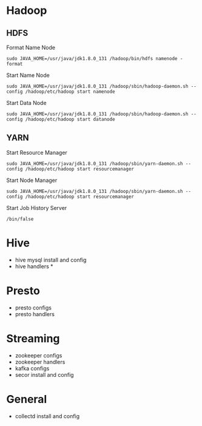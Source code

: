 # Hadoop

## HDFS
Format Name Node

```sudo JAVA_HOME=/usr/java/jdk1.8.0_131 /hadoop/bin/hdfs namenode -format```

Start Name Node

```sudo JAVA_HOME=/usr/java/jdk1.8.0_131 /hadoop/sbin/hadoop-daemon.sh --config /hadoop/etc/hadoop start namenode```

Start Data Node

```sudo JAVA_HOME=/usr/java/jdk1.8.0_131 /hadoop/sbin/hadoop-daemon.sh --config /hadoop/etc/hadoop start datanode```

## YARN
Start Resource Manager

```sudo JAVA_HOME=/usr/java/jdk1.8.0_131 /hadoop/sbin/yarn-daemon.sh --config /hadoop/etc/hadoop start resourcemanager```

Start Node Manager

```sudo JAVA_HOME=/usr/java/jdk1.8.0_131 /hadoop/sbin/yarn-daemon.sh --config /hadoop/etc/hadoop start resourcemanager```

Start Job History Server

``` /bin/false ```

# Hive
* hive mysql install and config
* hive handlers
  * 

# Presto
* presto configs
* presto handlers

# Streaming
* zookeeper configs
* zookeeper handlers
* kafka configs
* secor install and config

# General
* collectd install and config
